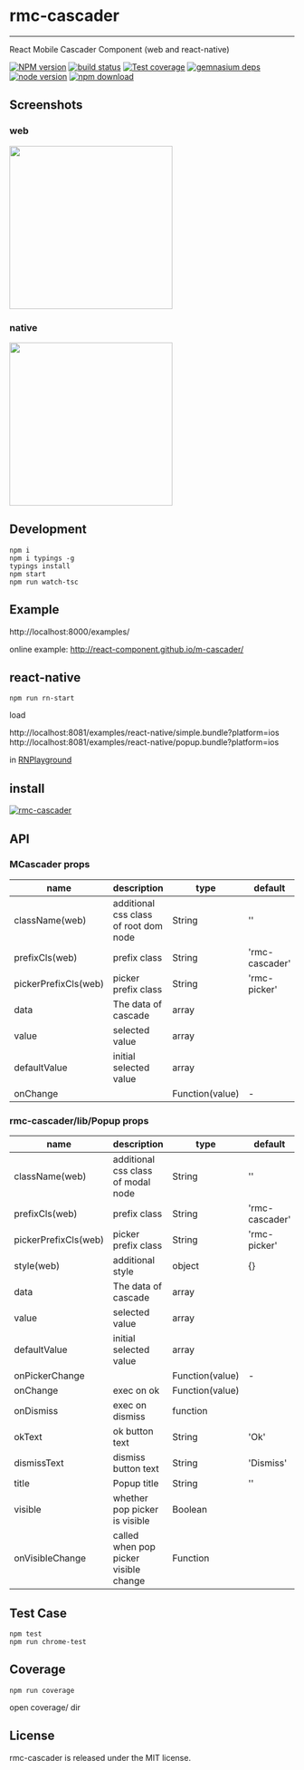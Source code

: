 # rmc-cascader
---

React Mobile Cascader Component (web and react-native)


[![NPM version][npm-image]][npm-url]
[![build status][travis-image]][travis-url]
[![Test coverage][coveralls-image]][coveralls-url]
[![gemnasium deps][gemnasium-image]][gemnasium-url]
[![node version][node-image]][node-url]
[![npm download][download-image]][download-url]

[npm-image]: http://img.shields.io/npm/v/rmc-cascader.svg?style=flat-square
[npm-url]: http://npmjs.org/package/rmc-cascader
[travis-image]: https://img.shields.io/travis/react-component/m-cascader.svg?style=flat-square
[travis-url]: https://travis-ci.org/react-component/m-cascader
[coveralls-image]: https://img.shields.io/coveralls/react-component/m-cascader.svg?style=flat-square
[coveralls-url]: https://coveralls.io/r/react-component/m-cascader?branch=master
[gemnasium-image]: http://img.shields.io/gemnasium/react-component/m-cascader.svg?style=flat-square
[gemnasium-url]: https://gemnasium.com/react-component/m-cascader
[node-image]: https://img.shields.io/badge/node.js-%3E=_0.10-green.svg?style=flat-square
[node-url]: http://nodejs.org/download/
[download-image]: https://img.shields.io/npm/dm/rmc-cascader.svg?style=flat-square
[download-url]: https://npmjs.org/package/rmc-cascader


## Screenshots

### web

<img src="https://os.alipayobjects.com/rmsportal/EJtTSrdrAcdTbFm.png" width="288"/>

### native

<img src="https://img.alicdn.com/tps/TB1tlMtKpXXXXazXXXXXXXXXXXX-397-709.png" width="288"/>

## Development

```
npm i
npm i typings -g
typings install
npm start
npm run watch-tsc
```

## Example

http://localhost:8000/examples/

online example: http://react-component.github.io/m-cascader/

## react-native

```
npm run rn-start
```

load

http://localhost:8081/examples/react-native/simple.bundle?platform=ios
http://localhost:8081/examples/react-native/popup.bundle?platform=ios

in [RNPlayground](https://github.com/react-component/RNPlayground)

## install

[![rmc-cascader](https://nodei.co/npm/rmc-cascader.png)](https://npmjs.org/package/rmc-cascader)


## API

### MCascader props

| name     | description    | type     | default      |
|----------|----------------|----------|--------------|
|className(web) | additional css class of root dom node | String | '' |
|prefixCls(web) | prefix class | String | 'rmc-cascader' |
|pickerPrefixCls(web) | picker prefix class | String | 'rmc-picker' |
|data | The data of cascade | array  |  |
|value | selected value | array  |  |
|defaultValue | initial selected value | array  |  |
|onChange |  | Function(value) | - |


### rmc-cascader/lib/Popup props

| name     | description    | type     | default      |
|----------|----------------|----------|--------------|
|className(web) | additional css class of modal node | String | '' |
|prefixCls(web) | prefix class | String | 'rmc-cascader' |
|pickerPrefixCls(web) | picker prefix class | String | 'rmc-picker' |
|style(web) | additional style | object | {} |
|data | The data of cascade | array  |  |
|value | selected value | array  |  |
|defaultValue | initial selected value | array  |  |
|onPickerChange |  | Function(value) | - |
|onChange | exec on ok | Function(value) |  |
|onDismiss | exec on dismiss | function |  |
|okText | ok button text | String | 'Ok' |
|dismissText | dismiss button text | String | 'Dismiss' |
|title | Popup title | String | '' |
|visible | whether pop picker is visible | Boolean | |
|onVisibleChange | called when pop picker visible change | Function | |

## Test Case

```
npm test
npm run chrome-test
```

## Coverage

```
npm run coverage
```

open coverage/ dir

## License

rmc-cascader is released under the MIT license.
